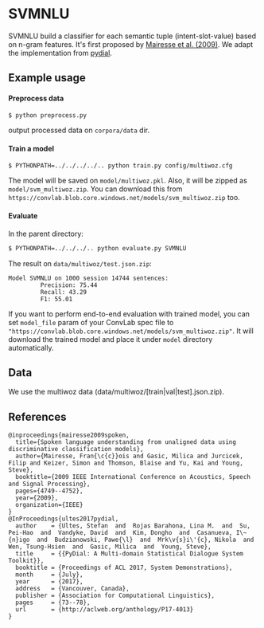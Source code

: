 # SVMNLU

SVMNLU build a classifier for each semantic tuple (intent-slot-value) based on n-gram features. It's first proposed by [Mairesse et al. (2009)](http://mairesse.s3.amazonaws.com/research/papers/icassp09-final.pdf). We adapt the implementation from [pydial](https://bitbucket.org/dialoguesystems/pydial/src/master/semi/CNetTrain/).

## Example usage

#### Preprocess data

```sh
$ python preprocess.py
```

output processed data on `corpora/data` dir.

#### Train a model

```sh
$ PYTHONPATH=../../../../.. python train.py config/multiwoz.cfg
```

The model will be saved on `model/multiwoz.pkl`. Also, it will be zipped as `model/svm_multiwoz.zip`. You can download this from `https://convlab.blob.core.windows.net/models/svm_multiwoz.zip` too.

#### Evaluate

In the parent directory:

```sh
$ PYTHONPATH=../../../.. python evaluate.py SVMNLU
```

The result on `data/multiwoz/test.json.zip`:

```
Model SVMNLU on 1000 session 14744 sentences:
         Precision: 75.44
         Recall: 43.29
         F1: 55.01
```

If you want to perform end-to-end evaluation with trained model, you can set `model_file` param of your ConvLab spec file to `"https://convlab.blob.core.windows.net/models/svm_multiwoz.zip"`. It will download the trained model and place it under `model` directory automatically.

## Data

We use the multiwoz data (data/multiwoz/[train|val|test].json.zip).

## References

```
@inproceedings{mairesse2009spoken,
  title={Spoken language understanding from unaligned data using discriminative classification models},
  author={Mairesse, Fran{\c{c}}ois and Gasic, Milica and Jurcicek, Filip and Keizer, Simon and Thomson, Blaise and Yu, Kai and Young, Steve},
  booktitle={2009 IEEE International Conference on Acoustics, Speech and Signal Processing},
  pages={4749--4752},
  year={2009},
  organization={IEEE}
}
@InProceedings{ultes2017pydial,
  author    = {Ultes, Stefan  and  Rojas Barahona, Lina M.  and  Su, Pei-Hao  and  Vandyke, David  and  Kim, Dongho  and  Casanueva, I\~{n}igo  and  Budzianowski, Pawe{\l}  and  Mrk\v{s}i\'{c}, Nikola  and  Wen, Tsung-Hsien  and  Gasic, Milica  and  Young, Steve},
  title     = {{PyDial: A Multi-domain Statistical Dialogue System Toolkit}},
  booktitle = {Proceedings of ACL 2017, System Demonstrations},
  month     = {July},
  year      = {2017},
  address   = {Vancouver, Canada},
  publisher = {Association for Computational Linguistics},
  pages     = {73--78},
  url       = {http://aclweb.org/anthology/P17-4013}
}
```


